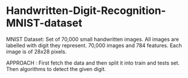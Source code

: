 # Handwritten-Digit-Recognition-MNIST-dataset

MNIST Dataset: Set of 70,000 small handwritten images.
All images are labelled with digit they represent.
70,000 images and  784 features.
Each image is of 28x28 pixels.
  
  
APPROACH : First fetch the data and then split it into train and tests set.
Then algorithms  to detect the given digit.

